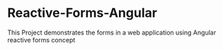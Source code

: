 # Reactive-Forms-Angular
 This Project demonstrates the forms in a web application using Angular reactive forms concept
